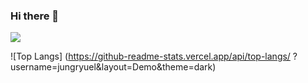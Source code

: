 ### Hi there 👋

 <img src="https://img.shields.io/badge/MySQL-3766AB?style=flat-square&logo=MySQL&logoColor=white"/>

![Top Langs]
(https://github-readme-stats.vercel.app/api/top-langs/
?username=jungryuel&layout=Demo&theme=dark)
<!--
**jungryuel/jungryuel** is a ✨ _special_ ✨ repository because its `README.md` (this file) appears on your GitHub profile.

Here are some ideas to get you started:

- 🔭 I’m currently working on ...
- 🌱 I’m currently learning ...
- 👯 I’m looking to collaborate on ...
- 🤔 I’m looking for help with ...
- 💬 Ask me about ...
- 📫 How to reach me: ...
- 😄 Pronouns: ...
- ⚡ Fun fact: ...
-->
